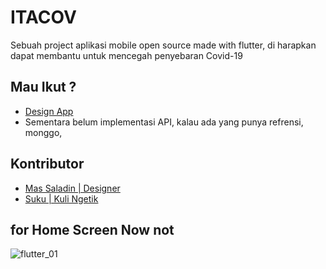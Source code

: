 # ITACOV

Sebuah project aplikasi mobile open source made with flutter, di harapkan dapat membantu untuk mencegah penyebaran Covid-19

## Mau Ikut ?

- [Design App](https://www.figma.com/file/zZdSbymxNepJGTjCe9pgP2/itacov?node-id=0%3A876)
- Sementara belum implementasi API, kalau ada yang punya refrensi, monggo,

## Kontributor

- [Mas Saladin | Designer](mailto:heysaladin@gmail.com)
- [Suku | Kuli Ngetik](mailto:ilzammulkhaq85@gmail.com)


## for Home Screen Now not 

![flutter_01](https://user-images.githubusercontent.com/23658759/78457049-1aa21780-76da-11ea-8194-ab2ebbd061ab.png)